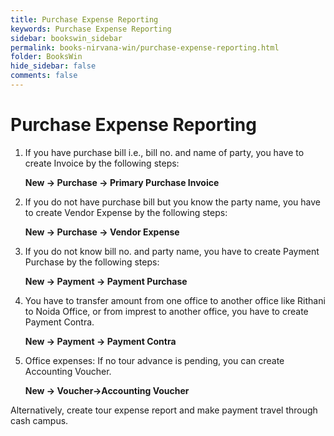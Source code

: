 ```yaml
---
title: Purchase Expense Reporting
keywords: Purchase Expense Reporting
sidebar: bookswin_sidebar
permalink: books-nirvana-win/purchase-expense-reporting.html
folder: BooksWin
hide_sidebar: false
comments: false
---
```


# Purchase Expense Reporting

1. If you have purchase bill i.e., bill no. and name of party, you have to create Invoice by the following steps:

   **New -> Purchase -> Primary Purchase Invoice**

2. If you do not have purchase bill but you know the party name, you have to create Vendor Expense by the following steps:

   **New -> Purchase -> Vendor Expense**

3. If you do not know bill no. and party name, you have to create Payment Purchase by the following steps:

   **New -> Payment -> Payment Purchase**

4. You have to transfer amount from one office to another office like Rithani to Noida Office, or from imprest to another office, you have to create Payment Contra.

   **New -> Payment -> Payment Contra**

5. Office expenses: If no tour advance is pending, you can create Accounting Voucher.

   **New -> Voucher->Accounting Voucher**

Alternatively, create tour expense report and make payment travel through cash campus.
